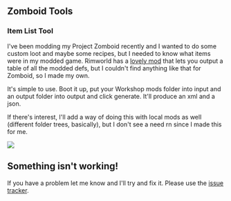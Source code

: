## Zomboid Tools
### Item List Tool
I've been modding my Project Zomboid recently and I wanted to do some custom loot and maybe some recipes, but I needed to know what items were in my modded game. Rimworld has a [lovely mod](https://steamcommunity.com/sharedfiles/filedetails/?id=2811310482) that lets you output a table of all the modded defs, but I couldn't find anything like that for Zomboid, so I made my own.
 

It's simple to use. Boot it up, put your Workshop mods folder into input and an output folder into output and click generate. It'll produce an xml and a json.

If there's interest, I'll add a way of doing this with local mods as well (different folder trees, basically), but I don't see a need rn since I made this for me.

  [![](https://storage.ko-fi.com/cdn/kofi3.png)
](http://ko-fi.com/sixstepsaway)

## Something isn't working!

If you have a problem let me know and I'll try and fix it. Please use the [issue tracker](https://github.com/sixstepsaway/Zomboid-Tools/issues).
